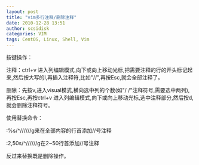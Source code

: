 ```yaml
---
layout: post
title: "vim多行注释/删除注释"
date: 2010-12-28 13:51
author: scsidisk
categories: VIM
tags: CentOS, Linux, Shell, Vim
---
```


按键操作：

注释：ctrl+v
进入列编辑模式,向下或向上移动光标,把需要注释的行的开头标记起来,然后按大写的I,再插入注释符,比如"//",再按Esc,就会全部注释了。

删除：先按v,进入visual模式,横向选中列的个数(如"/
/"注释符号,需要选中两列),再按Esc,再按ctrl+v
进入列编辑模式,向下或向上移动光标,选中注释部分,然后按d,
就会删除注释符号。

使用替换命令：

:%s/\^//////g来在全部内容的行首添加//号注释

:2,50s/\^//////g在2\~50行首添加//号注释

反过来替换既是删除操作。
